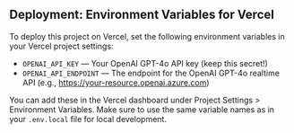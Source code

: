 ## Deployment: Environment Variables for Vercel

To deploy this project on Vercel, set the following environment variables in your Vercel project settings:

- `OPENAI_API_KEY` — Your OpenAI GPT-4o API key (keep this secret!)
- `OPENAI_API_ENDPOINT` — The endpoint for the OpenAI GPT-4o realtime API (e.g., https://your-resource.openai.azure.com)

You can add these in the Vercel dashboard under Project Settings > Environment Variables. Make sure to use the same variable names as in your `.env.local` file for local development. 